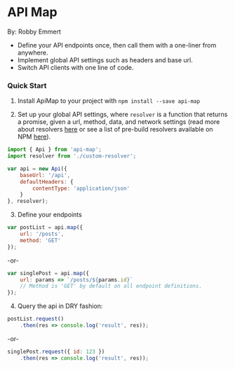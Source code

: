# API Map
By: Robby Emmert

- Define your API endpoints once, then call them with a one-liner from anywhere.  
- Implement global API settings such as headers and base url.  
- Switch API clients with one line of code.

### Quick Start  
1. Install ApiMap to your project with `npm install --save api-map`  

2. Set up your global API settings, where `resolver` is a function that returns a promise, given a url, method, data, and network settings (read more about resolvers [here](docs/resolvers.md) or see a list of pre-build resolvers available on NPM [here](docs/resolver-list.md)).   

```javascript
import { Api } from 'api-map';
import resolver from './custom-resolver';

var api = new Api({
    baseUrl: '/api',
    defaultHeaders: {
        contentType: 'application/json'
    }
}, resolver);
```  
3. Define your endpoints  

```javascript  
var postList = api.map({
    url: '/posts',
    method: 'GET'
});
```  

-or-

```javascript
var singlePost = api.map({
    url: params => `/posts/${params.id}`
    // Method is 'GET' by default on all endpoint definitions.
});

```

4. Query the api in DRY fashion:

```javascript  
postList.request()
    .then(res => console.log('result', res));
```  

-or-

```javascript  
singlePost.request({ id: 123 })
    .then(res => console.log('result', res));
```

